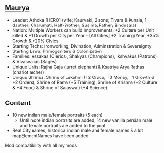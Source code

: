 ## [Maurya](https://github.com/ShadowDuke/OW_Maurya_Empire/wiki)

- Leader: Ashoka [HERO] (wife; Kaurvaki, 2 sons; Tivara & Kunala, 1 dauther; Charumati, Half-Brother; Susima, Father; Bindusara)
- Nation: Multiple Workers can build Improvements, +2 Culture per Unit killed & +1 Growth per City per Year - [All Cities] +2 Training/Year, +35% Growth & +20% Civics
- Starting Techs: Ironworking, Divination, Adminstration & Sovereignty
- Starting Laws: Primogeniture & Colonization
- Families: Assakas (Clerics), Shakyas (Champions), Ikshvakus (Patrons) & Vivasvanas (Sages)
- Unique Units: Rajha Gaja (turret elephant) & Ksatriya Arya Rathas (chariot archer)
- Unique Shrines: Shrine of Lakshmi (+2 Civics, +3 Money, +1 Growth & +2 Orders), Shrine of Rama (+5 Training), Shrine of Krishna (+2 Culture & +4 Food) & Shrine of Saraswati (+4 Science)
 
## Content

- 10 new indian male/female portraits (5 each)
   - Until more indian portraits are added, 14 new vanilla persian male and female portraits are added to the pool
- Real City names, historical indian male and female names & a lot mapElementNames have been added




Mod compatibility with all my mods
